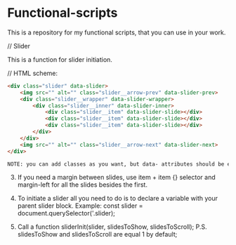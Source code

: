 # Functional-scripts

This is a repository for my functional scripts, that you can use in your work.

// Slider 

This is a function for slider initiation. 



// HTML scheme:
```html
<div class="slider" data-slider>
    <img src="" alt="" class="slider__arrow-prev" data-slider-prev>
    <div class="slider__wrapper" data-slider-wrapper>
        <div class="slider__inner" data-slider-inner>
            <div class="slider__item" data-slider-slide></div>
            <div class="slider__item" data-slider-slide></div>
            <div class="slider__item" data-slider-slide></div>
        </div>
    </div>
    <img src="" alt="" class="slider__arrow-next" data-slider-next>
</div>

NOTE: you can add classes as you want, but data- attributes should be exatly the same as in example.
```
3. If you need a margin between slides, use item + item {} selector and margin-left for all the slides besides the first.

2. To initiate a slider all you need to do is to declare a variable with your parent slider block.
Example:
const slider = document.querySelector('.slider);

3. Call a function sliderInit(slider, slidesToShow, slidesToScroll);
P.S. slidesToShow and slidesToScroll are equal 1 by default;
